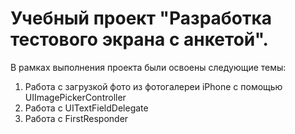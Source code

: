 # Учебный проект "Разработка тестового экрана с анкетой".
В рамках выполнения проекта были освоены следующие темы:
1. Работа с загрузкой фото из фотогалереи iPhone c помощью UIImagePickerController
2. Работа с UITextFieldDelegate
3. Работа с FirstResponder
